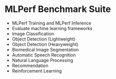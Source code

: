 # MLPerf Benchmark Suite
- MLPerf Training and MLPerf Inference
- Evaluate machine learning frameworks
- Image Classification
- Object Detection (Lightweight)
- Object Detection (Heavyweight)
- Biomedical Image Segmentation
- Automatic Speech Recognition
- Natural Language Processing 
- Recommendation
- Reinforcement Learning

